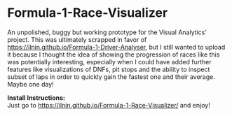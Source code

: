 # Formula-1-Race-Visualizer
An unpolished, buggy but working prototype for the Visual Analytics' project. This was ultimately scrapped in favor of https://ilnin.github.io/Formula-1-Driver-Analyser, but I still wanted to upload it because I thought the idea of showing the progression of races like this was potentially interesting, especially when I could have added further features like visualizations of DNFs, pit stops and the ability to inspect subset of laps in order to quickly gain the fastest one and their average. Maybe one day! 


<b>Install Instructions:</b><br/>
Just go to https://ilnin.github.io/Formula-1-Race-Visualizer/ and enjoy!
